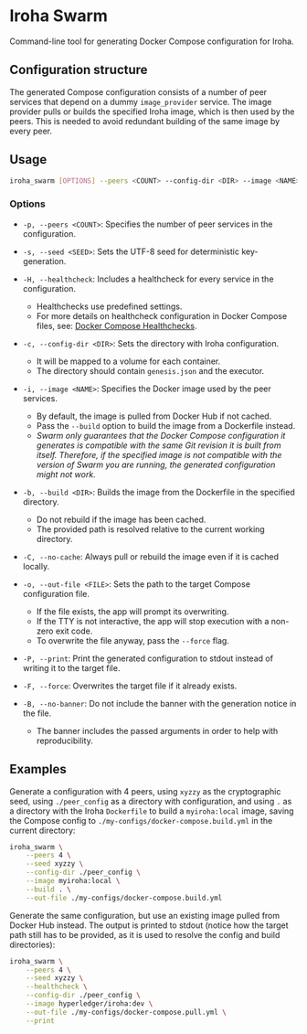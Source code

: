 # Iroha Swarm

Command-line tool for generating Docker Compose configuration for Iroha.

## Configuration structure

The generated Compose configuration consists of a number of peer services that depend on a dummy `image_provider` service. The image provider pulls or builds the specified Iroha image, which is then used by the peers. This is needed to avoid redundant building of the same image by every peer.

## Usage

```bash
iroha_swarm [OPTIONS] --peers <COUNT> --config-dir <DIR> --image <NAME> --out-file <FILE>
```

### Options

- `-p, --peers <COUNT>`: Specifies the number of peer services in the configuration.

- `-s, --seed <SEED>`: Sets the UTF-8 seed for deterministic key-generation.

- `-H, --healthcheck`: Includes a healthcheck for every service in the configuration. 
  - Healthchecks use predefined settings. 
  - For more details on healthcheck configuration in Docker Compose files, see: [Docker Compose Healthchecks](https://docs.docker.com/compose/compose-file/compose-file-v3/#healthcheck).

- `-c, --config-dir <DIR>`: Sets the directory with Iroha configuration. 
  - It will be mapped to a volume for each container. 
  - The directory should contain `genesis.json` and the executor.

- `-i, --image <NAME>`: Specifies the Docker image used by the peer services. 
  - By default, the image is pulled from Docker Hub if not cached. 
  - Pass the `--build` option to build the image from a Dockerfile instead. 
  - *Swarm only guarantees that the Docker Compose configuration it generates is compatible with the same Git revision it is built from itself. Therefore, if the specified image is not compatible with the version of Swarm you are running, the generated configuration might not work.*

- `-b, --build <DIR>`: Builds the image from the Dockerfile in the specified directory. 
  - Do not rebuild if the image has been cached. 
  - The provided path is resolved relative to the current working directory.

- `-C, --no-cache`: Always pull or rebuild the image even if it is cached locally.

- `-o, --out-file <FILE>`: Sets the path to the target Compose configuration file. 
  - If the file exists, the app will prompt its overwriting. 
  - If the TTY is not interactive, the app will stop execution with a non-zero exit code. 
  - To overwrite the file anyway, pass the `--force` flag.

- `-P, --print`: Print the generated configuration to stdout instead of writing it to the target file.

- `-F, --force`: Overwrites the target file if it already exists.

- `-B, --no-banner`: Do not include the banner with the generation notice in the file.
  - The banner includes the passed arguments in order to help with reproducibility.

## Examples

Generate a configuration with 4 peers, using `xyzzy` as the cryptographic seed, using `./peer_config` as a directory with configuration, and using `.` as a directory with the Iroha `Dockerfile` to build a `myiroha:local` image, saving the Compose config to `./my-configs/docker-compose.build.yml` in the current directory: 

```bash
iroha_swarm \
    --peers 4 \
    --seed xyzzy \
    --config-dir ./peer_config \
    --image myiroha:local \
    --build . \
    --out-file ./my-configs/docker-compose.build.yml
```

Generate the same configuration, but use an existing image pulled from Docker Hub instead. The output is printed to stdout (notice how the target path still has to be provided, as it is used to resolve the config and build directories):

```bash
iroha_swarm \
    --peers 4 \
    --seed xyzzy \
    --healthcheck \
    --config-dir ./peer_config \
    --image hyperledger/iroha:dev \
    --out-file ./my-configs/docker-compose.pull.yml \
    --print
```
